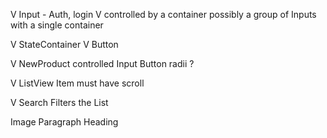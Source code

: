 V Input - Auth, login
  V controlled by a container
  possibly a group of Inputs with a single container

V StateContainer
V Button

V NewProduct
  controlled Input
  Button
  radii ?

V ListView
  Item
  must have scroll

V Search
  Filters the List

Image
Paragraph
Heading